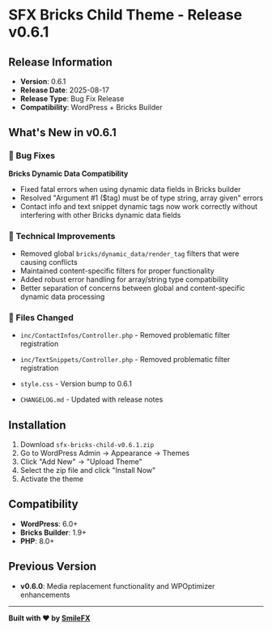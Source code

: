 # SFX Bricks Child Theme - Release v0.6.1

## Release Information

- **Version**: 0.6.1
- **Release Date**: 2025-08-17
- **Release Type**: Bug Fix Release
- **Compatibility**: WordPress + Bricks Builder

## What's New in v0.6.1

### 🐛 Bug Fixes

**Bricks Dynamic Data Compatibility**
- Fixed fatal errors when using dynamic data fields in Bricks builder
- Resolved "Argument #1 ($tag) must be of type string, array given" errors
- Contact info and text snippet dynamic tags now work correctly without interfering with other Bricks dynamic data fields

### 🔧 Technical Improvements

- Removed global `bricks/dynamic_data/render_tag` filters that were causing conflicts
- Maintained content-specific filters for proper functionality
- Added robust error handling for array/string type compatibility
- Better separation of concerns between global and content-specific dynamic data processing

### 📁 Files Changed

- `inc/ContactInfos/Controller.php` - Removed problematic filter registration
  
- `inc/TextSnippets/Controller.php` - Removed problematic filter registration
- `style.css` - Version bump to 0.6.1
- `CHANGELOG.md` - Updated with release notes

## Installation

1. Download `sfx-bricks-child-v0.6.1.zip`
2. Go to WordPress Admin → Appearance → Themes
3. Click "Add New" → "Upload Theme"
4. Select the zip file and click "Install Now"
5. Activate the theme

## Compatibility

- **WordPress**: 6.0+
- **Bricks Builder**: 1.9+
- **PHP**: 8.0+

## Previous Version

- **v0.6.0**: Media replacement functionality and WPOptimizer enhancements

---

**Built with ❤️ by [SmileFX](https://smilefx.io/)** 